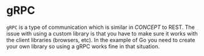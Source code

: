 # gRPC

`gRPC` is a type of communication which is similar in *CONCEPT* to REST. The issue with using a custom library is that you have to make sure it works with the client libraries (browsers, etc). In the example of Go you need to create your own library so using a gRPC works fine in that situation.

